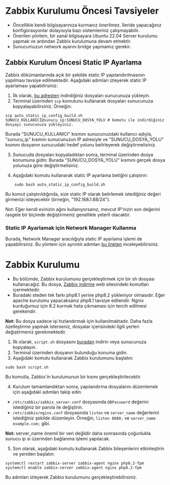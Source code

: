 
# Zabbix Kurulumu Öncesi Tavsiyeler

- Öncellikle kendi bilgisayarınıza kurmanız önerilmez. İleride yapacağınız konfigürasyonlar dolayısıyla bazı sistemleriniz çalışmayabilir.
- Önerilen yöntem, bir sanal bilgisayara Ubuntu 22.04 Server kurulumu yapmak ve ardından Zabbix kurulumuna devam etmektir.
- Sunucumuzun network ayarını bridge yapmamız gerekir.

## Zabbix Kurulum Öncesi Static IP Ayarlama

Zabbix dökümanlarında açık bir şekilde static IP yapılandırılmasının yapılması tavsiye edilmektedir. Aşağıdaki adımları izleyerek static IP ayarlaması yapabilirsiniz:

1. İlk olarak, [bu adresten](https://github.com/sametyldrmm/zabbix_heplers_api_and_install_setup.git) indirdiğiniz dosyaları sunucunuza yükleyin.
2. Terminal üzerinden `scp` komutunu kullanarak dosyaları sunucunuza kopyalayabilirsiniz. Örneğin:
```
scp auto_static_ip_config_build.sh SUNUCU_KULLANICI@sunucu_ip:SUNUCU_DOSYA_YOLU # komutu ile indirdiğiniz dosyayı sunucunuza yükleyiniz.
```
Burada "SUNUCU_KULLANICI" kısmını sunucunuzdaki kullanıcı adıyla, "sunucu_ip" kısmını sunucunuzun IP adresiyle ve "SUNUCU_DOSYA_YOLU" kısmını dosyanın sunucudaki hedef yolunu belirleyerek değiştirmelisiniz.

3. Sunucuda dosyaları kopyaladıktan sonra, terminal üzerinden dosya konumuna gidin:
Burada "SUNUCU_DOSYA_YOLU" kısmını gerçek dosya yolunuza göre değiştirmelisiniz.

4. Aşağıdaki komutu kullanarak static IP ayarlama betiğini çalıştırın:
```
    sudo bash auto_static_ip_config_build.sh
``` 
Bu komut çalıştırıldığında, size static IP olarak belirlemek istediğiniz değeri girmenizi isteyecektir (örneğin, "192.168.1.68/24").

Not: Eğer kendi evinizin ağını kullanıyorsanız, mevcut IP'nizin son değerini rasgele bir biçimde değiştirmeniz genellikle yeterli olacaktır.

### Static IP Ayarlamak için Network Manager Kullanma

Burada, Network Manager aracılığıyla static IP ayarlama işlemi de yapabilirsiniz. Bu yöntem için ayrıntılı adımları [bu linkten](https://linux.die.net/man/1/nmcli) inceleyebilirsiniz.

# Zabbix Kurulumu

- Bu bölümde, Zabbix kurulumunu gerçekleştirmek için bir sh dosyası kullanacağız. Bu dosya, [Zabbix indirme](https://www.zabbix.com/download?zabbix=6.4&os_distribution=ubuntu&os_version=22.04&components=server_frontend_agent&db=pgsql&ws=nginx) web sitesindeki komutları içermektedir.
- Buradaki steden tek farkı php8.1 yerine php8.2 yükleniyor olmasıdır. Eğer apache kurulumu yapacaksanız php8.1 tavsiye edilendir. Ngnix kurduğumuz için 8.2 kurmak hata çıkmaması için tercih edilmesi gerekendir.

**Not:** Bu dosya sadece işi hızlandırmak için kullanılmaktadır. Daha fazla özelleştirme yapmak isterseniz, dosyalar içerisindeki ilgili yerleri değiştirmeniz gerekmektedir.

1. İlk olarak, `script.sh` dosyasını [buradan](https://github.com/sametyldrmm/zabbix_heplers_api_and_install_setup.git) indirin veya sunucunuza kopyalayın.
2. Terminal üzerinden dosyanın bulunduğu konuma gidin.
3. Aşağıdaki komutu kullanarak Zabbix kurulumunu başlatın:
``` 
sudo bash script.sh
``` 
Bu komutla, Zabbix'in kurulumunun bir kısmı gerçekleştirilecektir.

4. Kurulum tamamlandıktan sonra, yapılandırma dosyalarını düzenlemek için aşağıdaki adımları takip edin:

- `/etc/zabbix/zabbix_server.conf` dosyasında `DBPassword` değerini istediğiniz bir parola ile değiştirin.
- `/etc/zabbix/nginx.conf` dosyasında `listen` ve `server_name` değerlerini istediğiniz şekilde düzenleyin. Örneğin, `listen 8080;` ve `server_name example.com;` gibi.

**Not:** server_name önemli bir veri değildir daha sonrasında çoğunlukla sunucu ip si üzerinden bağlanma işlemi yapılacak.

5. Son olarak, aşağıdaki komutu kullanarak Zabbix bileşenlerini etkinleştirin ve yeniden başlatın:

``` 
systemctl restart zabbix-server zabbix-agent nginx php8.2-fpm
systemctl enable zabbix-server zabbix-agent nginx php8.2-fpm
``` 
Bu adımları izleyerek Zabbix kurulumunu gerçekleştirebilirsiniz. 
